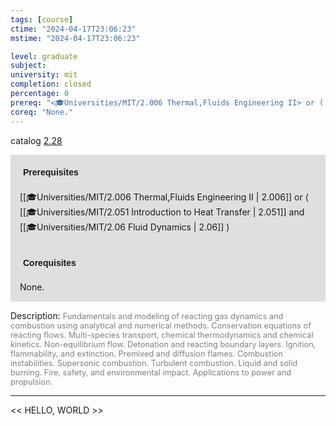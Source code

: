 ```yaml
---
tags: [course]
ctime: "2024-04-17T23:06:23"
mstime: "2024-04-17T23:06:23"

level: graduate
subject: 
university: mit
completion: closed
percentage: 0
prereq: "<🎓Universities/MIT/2.006 Thermal,Fluids Engineering II> or ( <🎓Universities/MIT/2.051 Introduction to Heat Transfer> and <🎓Universities/MIT/2.06 Fluid Dynamics> )"
coreq: "None."
---
```


catalog [2.28](http://student.mit.edu/catalog/m2b.html#2.28)

<span style="display: block; padding: 15px; background-color: rgb(100, 100, 100, 0.2);"><font id="m_prereq1877_0" style="display: block; font-family: Arial, sans-serif; font-weight: bold; padding: 5px">Prerequisites</font><br><span id="prereq1877_0">[[🎓Universities/MIT/2.006 Thermal,Fluids Engineering II | 2.006]] or ( [[🎓Universities/MIT/2.051 Introduction to Heat Transfer | 2.051]] and [[🎓Universities/MIT/2.06 Fluid Dynamics | 2.06]] )</span></span>
<span style="display: block; padding: 15px; background-color: rgb(100, 100, 100, 0.2);"><font id="m_coreq1877_0" style="display: block; font-family: Arial, sans-serif; font-weight: bold; padding: 5px">Corequisites</font><br><span id="coreq1877_0">None.</span></span>

<font style="">Description:</font>
<font style="color: grey; font-size: 0.8rem;">Fundamentals and modeling of reacting gas dynamics and combustion using analytical and numerical methods. Conservation equations of reacting flows. Multi-species transport, chemical thermodynamics and chemical kinetics. Non-equilibrium flow. Detonation and reacting boundary layers. Ignition, flammability, and extinction. Premixed and diffusion flames. Combustion instabilities. Supersonic combustion. Turbulent combustion. Liquid and solid burning. Fire, safety, and environmental impact. Applications to power and propulsion.</font>



---

<< HELLO, WORLD >>
